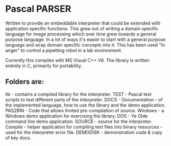 # Pascal PARSER

Written to provide an embeddable interpreter that could be extended with application specific functions.  This grew out of writing a domain specific language for image processing which over time grew towards a general purpose language.  In a lot of ways it's easier to start with a general purpose language and wrap domain specific concepts into it.  This has been used "in anger" to control a pipetting robot in a lab environment.

Currently this compiles with MS Visual C++ V6.  The library is written entirely in C, primarily for portability.

## Folders are:

lib - contains a compiled library for the interpreter.
TEST - Pascal test scripts to test different parts of the interpreter.
DOCS - Documentation - of the implemented language, how to use the library and the demo application.
PAS2BIN - Code that allows limited pre-compilation of source.
Windows - a Windows demo application for exercising the library.
DOS - Ye Olde command line demo application.
SOURCE - source for the interpreter.
Compile - helper application for compiling text files into binary resources - used for the interpreter error file.
DEMODISK - demonstration code & copy of key docs.
